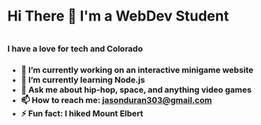 <h1> Hi There 👋 I'm a WebDev Student<h1>
<h3>I have a love for tech and Colorado<h3>
  
- 🔭 I’m currently working on an interactive minigame website
- 🌱 I’m currently learning Node.js
- 💬 Ask me about hip-hop, space, and anything video games
- 📫 How to reach me: jasonduran303@gmail.com
- ⚡ Fun fact: I hiked Mount Elbert 
